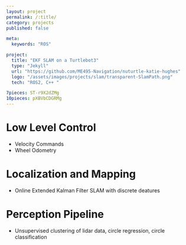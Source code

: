 ```yaml
---
layout: project
permalink: /:title/
category: projects
published: false

meta:
  keywords: "ROS"

project:
  title: "EKF SLAM on a Turtlebot3"
  type: "Jekyll"
  url: "https://github.com/ME495-Navigation/nuturtle-katie-hughes"
  logo: "/assets/images/projects/slam/transparent-SlamPath.png"
  tech: "ROS2, C++ "

7pieces: ST-r9X2dZMg
10pieces: pXBVbCDGRMg
---
```


# Low Level Control

* Velocity Commands
* Wheel Odometry

# Localization and Mapping

* Online Extended Kalman Filter SLAM with discrete deatures

# Perception Pipeline

* Unsupervised clustering of lidar data, circle regression, circle classification

<br><br>

<!-- {% include youtubePlayer.html id=page.10pieces %} -->

